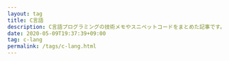 ```yaml
---
layout: tag
title: C言語
description: C言語プログラミングの技術メモやスニペットコードをまとめた記事です。
date: 2020-05-09T19:37:39+09:00
tag: c-lang
permalink: /tags/c-lang.html
---
```

